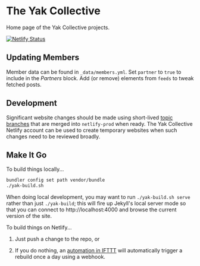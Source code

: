 # The Yak Collective

Home page of the Yak Collective projects.

[![Netlify Status](https://api.netlify.com/api/v1/badges/943ff646-41b6-4b4b-ab86-a891698c72c7/deploy-status)](https://app.netlify.com/sites/practical-lichterman-20c7e0/deploys)

## Updating Members

Member data can be found in `_data/members.yml`. Set `partner` to `true` to include in the _Partners_ block. Add (or remove) elements from `feeds` to tweak fetched posts.

## Development

Significant website changes should be made using short-lived [topic branches](https://git-scm.com/book/en/v2/Git-Branching-Branching-Workflows) that are merged into `netlify-prod` when ready. The Yak Collective Netlify account can be used to create temporary websites when such changes need to be reviewed broadly.

## Make It Go

To build things locally...

```sh
bundler config set path vendor/bundle
./yak-build.sh
```

When doing local development, you may want to run `./yak-build.sh serve` rather than just `./yak-build`; this will fire up Jekyll's local server mode so that you can connect to http://localhost:4000 and browse the current version of the site.

To build things on Netlify...

1. Just push a change to the repo, or

2. If you do nothing, an [automation in IFTTT](https://www.11ty.dev/docs/quicktips/netlify-ifttt/) will automatically trigger a rebuild once a day using a webhook.

